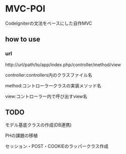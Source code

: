 # MVC-POI
CodeIgniterの文法をベースにした自作MVC

## how to use
### url
http://url/path/to/app/index.php/controller/method/view

controller:controllers内のクラスファイル名

method:コントローラークラスの実装メソッド名

view:コントローラー内で呼び出すview名

## TODO

モデル基底クラスの作成(DB連携)

PHの課題の移植

セッション・POST・COOKIEのラッパークラス作成